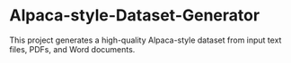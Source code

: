 # Alpaca-style-Dataset-Generator
This project generates a high-quality Alpaca-style dataset from input text files, PDFs, and Word documents.
